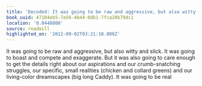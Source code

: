 ```yaml
---
title: 'Decoded: It was going to be raw and aggressive, but also witty and sl…'
book_uuid: 47104eb5-7a56-4b44-8db1-7fca28b79dc1
location: '0.0448808'
source: readmill
highlighted_on: '2012-09-02T03:21:18.000Z'
---
```


It was going to be raw and aggressive, but also witty and slick. It was going to boast and compete and exaggerate. But it was also going to care enough to get the details right about our aspirations and our crumb-snatching struggles, our specific, small realities (chicken and collard greens) and our living-color dreamscapes (big long Caddy). It was going to be real